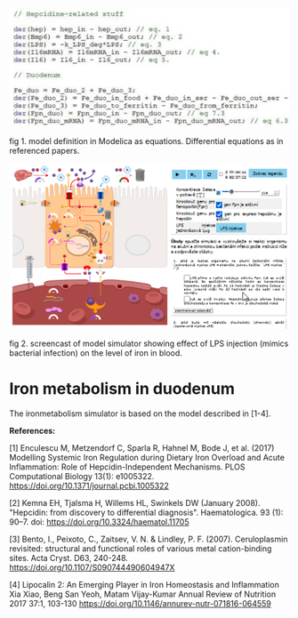 <div class="w3-row">
<div class="w3-half">

![IronModel](IronModel.png)


fig 1. model definition in Modelica as equations. Differential equations as in referenced papers.

![ironmodelsimulation](ironmodelsimulation.gif)

fig 2. screencast of model simulator showing effect of LPS injection (mimics bacterial infection) on the level of iron in blood.

</div>
<div class="w3-half">

# Iron metabolism in duodenum

The ironmetabolism simulator is based on the model described in [1-4]. 


<div class="w3-small">

**References:**

  [1] Enculescu M, Metzendorf C, Sparla R, Hahnel M, Bode J, et al. (2017) Modelling Systemic Iron Regulation during Dietary Iron Overload and Acute Inflammation: Role of Hepcidin-Independent Mechanisms. PLOS Computational Biology 13(1): e1005322. https://doi.org/10.1371/journal.pcbi.1005322
  
  [2] Kemna EH, Tjalsma H, Willems HL, Swinkels DW (January 2008). "Hepcidin: from discovery to differential diagnosis". Haematologica. 93 (1): 90–7. doi: https://doi.org/10.3324/haematol.11705 
  
  [3] Bento, I., Peixoto, C., Zaitsev, V. N. & Lindley, P. F. (2007). Ceruloplasmin revisited: structural and functional roles of various metal cation-binding sites.  Acta Cryst. D63, 240-248. https://doi.org/10.1107/S090744490604947X
  
  [4] Lipocalin 2: An Emerging Player in Iron Homeostasis and Inflammation Xia Xiao, Beng San Yeoh, Matam Vijay-Kumar Annual Review of Nutrition 2017 37:1, 103-130 https://doi.org/10.1146/annurev-nutr-071816-064559 
</div>

</div>
</div>